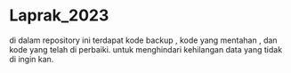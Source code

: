 # Laprak_2023
di dalam repository ini terdapat kode backup , kode yang mentahan , dan kode yang telah di perbaiki. untuk menghindari kehilangan data yang tidak di ingin kan. 

